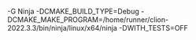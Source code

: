-G Ninja -DCMAKE_BUILD_TYPE=Debug -DCMAKE_MAKE_PROGRAM=/home/runner/clion-2022.3.3/bin/ninja/linux/x64/ninja -DWITH_TESTS=OFF